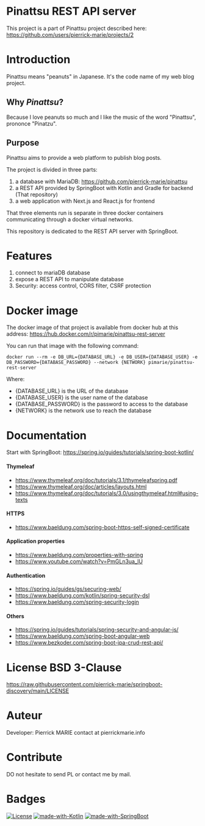 Pinattsu REST API server
========================================

This project is a part of Pinattsu project described here: https://github.com/users/pierrick-marie/projects/2

# Introduction

Pinattsu means "peanuts" in Japanese. It's the code name of my web blog project.

## Why *Pinattsu*?

Because I love peanuts so much and I like the music of the word "Pinattsu", prononce "Pinatzu".

## Purpose

Pinattsu aims to provide a web platform to publish blog posts.

The project is divided in three parts:

1. a database with MariaDB: https://github.com/pierrick-marie/pinattsu
2. a REST API provided by SpringBoot with Kotlin and Gradle for backend (That repository)
3. a web application with Next.js and React.js for frontend

That three elements run is separate in three docker containers communicating through a docker virtual networks.

This repository is dedicated to the REST API server with SpringBoot.

# Features

1. connect to mariaDB database
2. expose a REST API to manipulate database
3. Security: access control, CORS filter, CSRF protection

# Docker image

The docker image of that project is available from docker hub at this address: https://hub.docker.com/r/pimarie/pinattsu-rest-server

You can run that image with the following command:

```shell
docker run --rm -e DB_URL={DATABASE_URL} -e DB_USER={DATABASE_USER} -e DB_PASSWORD={DATABASE_PASSWORD} --network {NETWORK} pimarie/pinattsu-rest-server
```
Where:

* {DATABASE_URL} is the URL of the database
* {DATABASE_USER} is the user name of the database
* {DATABASE_PASSWORD} is the password to access to the database
* {NETWORK} is the network use to reach the database

# Documentation

Start with SpringBoot: https://spring.io/guides/tutorials/spring-boot-kotlin/

#### Thymeleaf

* https://www.thymeleaf.org/doc/tutorials/3.1/thymeleafspring.pdf
* https://www.thymeleaf.org/doc/articles/layouts.html
* https://www.thymeleaf.org/doc/tutorials/3.0/usingthymeleaf.html#using-texts

#### HTTPS

* https://www.baeldung.com/spring-boot-https-self-signed-certificate

#### Application properties

* https://www.baeldung.com/properties-with-spring
* https://www.youtube.com/watch?v=PmGLn3ua_lU

#### Authentication

* https://spring.io/guides/gs/securing-web/
* https://www.baeldung.com/kotlin/spring-security-dsl
* https://www.baeldung.com/spring-security-login

#### Others

* https://spring.io/guides/tutorials/spring-security-and-angular-js/
* https://www.baeldung.com/spring-boot-angular-web
* https://www.bezkoder.com/spring-boot-jpa-crud-rest-api/

# License BSD 3-Clause

https://raw.githubusercontent.com/pierrick-marie/springboot-discovery/main/LICENSE

# Auteur

Developer: Pierrick MARIE contact at pierrickmarie.info

# Contribute

DO not hesitate to send PL or contact me by mail.

# Badges

[![License](https://img.shields.io/badge/License-BSD%203--Clause-green.svg)](https://opensource.org/licenses/BSD-3-Clause) [![made-with-Kotlin](https://img.shields.io/badge/Made%20with-Kotlin-%23E34F26.svg)](https://kotlinlang.org/) [![made-with-SpringBoot](https://img.shields.io/badge/Made%20with-SpringBoot-blue.svg)](https://spring.io/projects/spring-boot)
